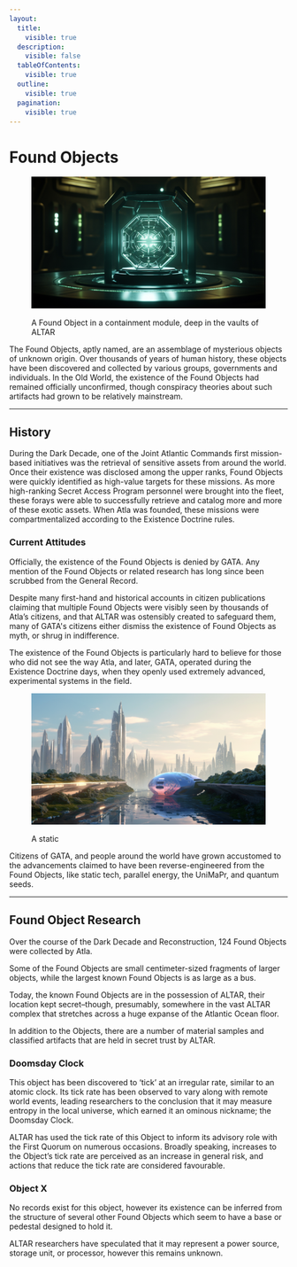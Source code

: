 ```yaml
---
layout:
  title:
    visible: true
  description:
    visible: false
  tableOfContents:
    visible: true
  outline:
    visible: true
  pagination:
    visible: true
---
```


# Found Objects

<figure><img src="../../../.gitbook/assets/foundobjects.png" alt="" width="563"><figcaption><p>A Found Object in a containment module, deep in the vaults of ALTAR</p></figcaption></figure>

The Found Objects, aptly named, are an assemblage of mysterious objects of unknown origin. Over thousands of years of human history, these objects have been discovered and collected by various groups, governments and individuals. In the Old World, the existence of the Found Objects had remained officially unconfirmed, though conspiracy theories about such artifacts had grown to be relatively mainstream.

***

## History

During the Dark Decade, one of the Joint Atlantic Commands first mission-based initiatives was the retrieval of sensitive assets from around the world. Once their existence was disclosed among the upper ranks, Found Objects were quickly identified as high-value targets for these missions. As more high-ranking Secret Access Program personnel were brought into the fleet, these forays were able to successfully retrieve and catalog more and more of these exotic assets. When Atla was founded, these missions were compartmentalized according to the Existence Doctrine rules.

### Current Attitudes

Officially, the existence of the Found Objects is denied by GATA. Any mention of the Found Objects or related research has long since been scrubbed from the General Record.

Despite many first-hand and historical accounts in citizen publications claiming that multiple Found Objects were visibly seen by thousands of Atla’s citizens, and that ALTAR was ostensibly created to safeguard them, many of GATA's citizens either dismiss the existence of Found Objects as myth, or shrug in indifference.

The existence of the Found Objects is particularly hard to believe for those who did not see the way Atla, and later, GATA, operated during the Existence Doctrine days, when they openly used extremely advanced, experimental systems in the field.

<figure><img src="../../../.gitbook/assets/nomoney420_future_city_skyline_with_hover_transports_flying_in__2003b126-4c7a-4d7d-85ce-2accd550e2b5.png" alt="" width="563"><figcaption><p>A static </p></figcaption></figure>

Citizens of GATA, and people around the world have grown accustomed to the advancements claimed to have been reverse-engineered from the Found Objects, like static tech, parallel energy, the UniMaPr, and quantum seeds.

***

## **Found Object Research**

Over the course of the Dark Decade and Reconstruction, 124 Found Objects were collected by Atla.

Some of the Found Objects are small centimeter-sized fragments of larger objects, while the largest known Found Objects is as large as a bus.

Today, the known Found Objects are in the possession of ALTAR, their location kept secret–though, presumably, somewhere in the vast ALTAR complex that stretches across a huge expanse of the Atlantic Ocean floor.

In addition to the Objects, there are a number of material samples and classified artifacts that are held in secret trust by ALTAR.

### **Doomsday Clock**

This object has been discovered to ‘tick’ at an irregular rate, similar to an atomic clock. Its tick rate has been observed to vary along with remote world events, leading researchers to the conclusion that it may measure entropy in the local universe, which earned it an ominous nickname; the Doomsday Clock.

ALTAR has used the tick rate of this Object to inform its advisory role with the First Quorum on numerous occasions. Broadly speaking, increases to the Object’s tick rate are perceived as an increase in general risk, and actions that reduce the tick rate are considered favourable.

### **Object X**

No records exist for this object, however its existence can be inferred from the structure of several other Found Objects which seem to have a base or pedestal designed to hold it.

ALTAR researchers have speculated that it may represent a power source, storage unit, or processor, however this remains unknown.
